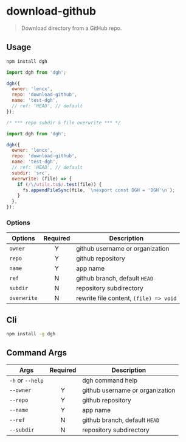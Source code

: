 # download-github

> Download directory from a GitHub repo.

## Usage

```bash
npm install dgh
```

```js
import dgh from 'dgh';

dgh({
  owner: 'lencx',
  repo: 'download-github',
  name: 'test-dgh',
  // ref: 'HEAD', // default
});
```

```js
/* *** repo subdir & file overwrite *** */

import dgh from 'dgh';

dgh({
  owner: 'lencx',
  repo: 'download-github',
  name: 'test-dgh',
  // ref: 'HEAD', // default
  subdir: 'src',
  overwrite: (file) => {
    if (/\/utils.ts$/.test(file)) {
      fs.appendFileSync(file, `\nexport const DGH = 'DGH'\n`);
    }
  },
});
```

### Options

| Options     | Required | Description                            |
| ----------- | :------: | -------------------------------------- |
| `owner`     |    Y     | github username or organization        |
| `repo`      |    Y     | github repository                      |
| `name`      |    Y     | app name                               |
| `ref`       |    N     | github branch, default `HEAD`          |
| `subdir`    |    N     | repository subdirectory                |
| `overwrite` |    N     | rewrite file content, `(file) => void` |

## Cli

```bash
npm install -g dgh
```

## Command Args

| Args             | Required | Description                     |
| ---------------- | :------: | ------------------------------- |
| `-h` or `--help` |          | dgh command help                |
| `--owner`        |    Y     | github username or organization |
| `--repo`         |    Y     | github repository               |
| `--name`         |    Y     | app name                        |
| `--ref`          |    N     | github branch, default `HEAD`   |
| `--subdir`       |    N     | repository subdirectory         |
